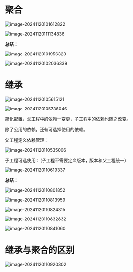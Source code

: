 

# 聚合

 ![image-20241120101612822](.assets/image-20241120101612822.png)

  ![image-20241120111134836](.assets/image-20241120111134836.png)

**总结：**

![image-20241120101956323](.assets/image-20241120101956323.png)



 ![image-20241120102036339](.assets/image-20241120102036339.png)

# 继承

 ![image-20241120105615121](.assets/image-20241120105615121.png)

![image-20241120105736046](.assets/image-20241120105736046.png)

简化配置，父工程中的依赖一变更，子工程中的依赖也随之改变。

除了公用的依赖，还有可选择使用的依赖。

 父工程定义依赖管理：

 ![image-20241120110535006](.assets/image-20241120110535006.png)



子工程可选使用：（子工程不需要定义版本，版本和父工程统一）

 ![image-20241120110619337](.assets/image-20241120110619337.png)

**总结：**

 ![image-20241120110801852](.assets/image-20241120110801852.png)

 ![image-20241120110813959](.assets/image-20241120110813959.png)

 ![image-20241120110824315](.assets/image-20241120110824315.png)

 ![image-20241120110832832](.assets/image-20241120110832832.png)

 ![image-20241120110841060](.assets/image-20241120110841060.png)

# 继承与聚合的区别

 ![image-20241120110920302](.assets/image-20241120110920302.png)